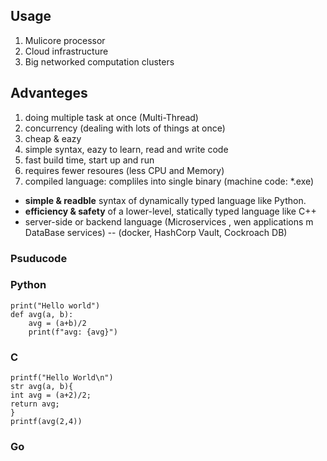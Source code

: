 ## Usage
1. Mulicore processor
2. Cloud infrastructure
3. Big networked computation clusters

## Advanteges
1. doing multiple task at once (Multi-Thread)
2. concurrency (dealing with lots of things at once)
3. cheap & eazy
4. simple syntax, eazy to learn, read and write code
5. fast build time, start up and run
6. requires fewer resoures (less CPU and Memory)
7. compiled language: compliles into single binary (machine code:  *.exe)
- **simple & readble** syntax of dynamically typed language like Python.
- **efficiency & safety** of a lower-level, statically typed language like C++
- server-side or backend language (Microservices , wen applications m DataBase services) -- (docker, HashCorp Vault, Cockroach DB)



### Psuducode


### Python
```
print("Hello world")
def avg(a, b):
    avg = (a+b)/2
    print(f"avg: {avg}")
```

### C
```
printf("Hello World\n")
str avg(a, b){
int avg = (a+2)/2;
return avg;
}
printf(avg(2,4))

```


### Go

